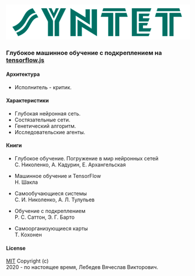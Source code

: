 ![sd](public/logo.png)

### Глубокое машинное обучение с подкреплением на [tensorflow.js](https://www.tensorflow.org/js)

#### Архитектура
* Исполнитель - критик.

#### Характеристики
* Глубокая нейронная сеть.
* Состязательные сети.
* Генетический алгоритм.
* Исследовательские агенты.

#### Книги
* Глубокое обучение. Погружение в мир нейронных сетей  
  С. Николенко, А. Кадурин, Е. Архангельская

* Машинное обучение и TensorFlow  
  Н. Шакла

* Самообучающиеся системы  
  С. И. Николенко, А. Л. Тулупьев

* Обучение с подкреплением  
  Р. С. Саттон, Э. Г. Барто

* Самоорганизующиеся карты  
  Т. Кохонен

#### License
[MIT](LICENSE) Copyright (c)  
2020 - по настоящее время, Лебедев Вячеслав Викторович.
